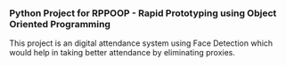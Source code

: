 ### Python Project for RPPOOP - Rapid Prototyping using Object Oriented Programming

This project is an digital attendance system using Face Detection which would help in taking better attendance by eliminating proxies.

